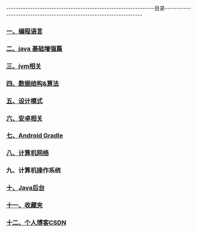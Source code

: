 --------------------------------------------------------------目录--------------------------------------------------------------------
### [一、编程语言](https://github.com/sunnnydaydev/Notes/blob/master/%E7%BC%96%E7%A8%8B%E8%AF%AD%E8%A8%80.md)

### [二、java 基础增强篇](https://github.com/sunnnydaydev/Notes/blob/master/java%E8%BF%9B%E9%98%B6.md)

### [三、jvm相关](https://github.com/sunnnydaydev/Notes/blob/master/%E6%B7%B1%E5%85%A5%E7%90%86%E8%A7%A3jvm.md)

### [四、数据结构&算法](https://github.com/sunnnydaydev/DataStructure)

### [五、设计模式](https://github.com/sunnnydaydev/DesignPatterns) 

### [六、安卓相关](https://github.com/sunnnydaydev/Notes/blob/master/%E5%AE%89%E5%8D%93.md)

### [七、Android Gradle](https://github.com/sunnnydaydev/Notes/blob/master/Gradle%E5%AD%A6%E4%B9%A0.md)

### [八、计算机网络](https://github.com/sunnnydaydev/Notes/blob/master/%E8%AE%A1%E7%AE%97%E6%9C%BA%E7%BD%91%E7%BB%9C.md)

### 九、计算机操作系统

### [十、Java后台](https://www.jianshu.com/nb/30595241)

### [十一、收藏夹](https://github.com/sunnnydaydev/Favorites)

### [十二、个人博客CSDN](https://blog.csdn.net/qq_38350635)

